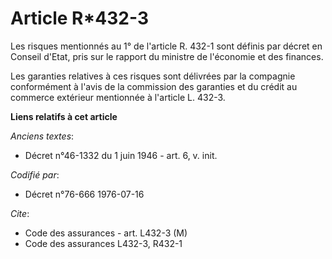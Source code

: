 # Article R*432-3

Les risques mentionnés au 1° de l'article R. 432-1 sont définis par décret en Conseil d'Etat, pris sur le rapport du ministre
de l'économie et des finances.

Les garanties relatives à ces risques sont délivrées par la compagnie conformément à l'avis de la commission des garanties et
du crédit au commerce extérieur mentionnée à l'article L. 432-3.

**Liens relatifs à cet article**

_Anciens textes_:

  - Décret n°46-1332 du 1 juin 1946 - art. 6, v. init.

_Codifié par_:

  - Décret n°76-666 1976-07-16

_Cite_:

  - Code des assurances - art. L432-3 (M)
  - Code des assurances L432-3, R432-1
